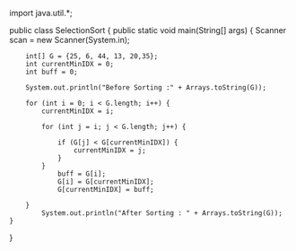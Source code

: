 import java.util.*;

public class SelectionSort {
    public static void main(String[] args) {
        Scanner scan = new Scanner(System.in);

        int[] G = {25, 6, 44, 13, 20,35};
        int currentMinIDX = 0;
        int buff = 0;

        System.out.println("Before Sorting :" + Arrays.toString(G));

        for (int i = 0; i < G.length; i++) {
            currentMinIDX = i;

            for (int j = i; j < G.length; j++) {

                if (G[j] < G[currentMinIDX]) {
                    currentMinIDX = j;
                }
            }
                buff = G[i];
                G[i] = G[currentMinIDX];
                G[currentMinIDX] = buff;

        }
            System.out.println("After Sorting : " + Arrays.toString(G));
    }
}

